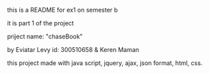 this is a README for ex1 on semester b 

it is part 1 of the project 

priject name: "chaseBook"

by Eviatar Levy id: 300510658
& Keren Maman

this project made with java script, jquery, ajax, json format, html, css.
